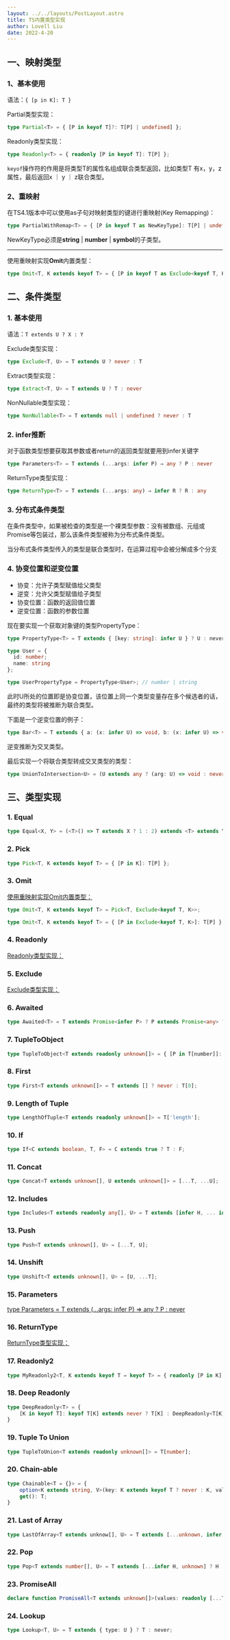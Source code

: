 ```yaml
---
layout: ../../layouts/PostLayout.astro
title: TS内置类型实现
author: Lovell Liu
date: 2022-4-20
---
```


## 一、映射类型

### 1、基本使用

语法：`{ [p in K]: T }`

Partial类型实现：

```typescript
type Partial<T> = { [P in keyof T]?: T[P] | undefined] };
```

Readonly类型实现：

```typescript
type Readonly<T> = { readonly [P in keyof T]: T[P] };
```

`keyof`操作符的作用是将类型T的属性名组成联合类型返回，比如类型T 有x，y，z属性，最后返回x ｜ y ｜ z联合类型。

### 2、重映射

在TS4.1版本中可以使用as子句对映射类型的键进行重映射(Key Remapping)：

```typescript
type PartialWithRemap<T> = { [P in keyof T as NewKeyType]: T[P] | undefined }
```

NewKeyType必须是**string** | **number** | **symbol**的子类型。

----

使用重映射实现**Omit**内置类型：

```typescript
type Omit<T, K extends keyof T> = { [P in keyof T as Exclude<keyof T, K>]: T[P] }
```

## 二、条件类型

### 1. 基本使用

语法：`T extends U ? X : Y`

Exclude类型实现：

```typescript
type Exclude<T, U> = T extends U ? never : T
```

Extract类型实现：

```typescript
type Extract<T, U> = T extends U ? T : never
```

NonNullable类型实现：

```typescript
type NonNullable<T> = T extends null | undefined ? never : T
```

### 2. infer推断

对于函数类型想要获取其参数或者return的返回类型就要用到infer关键字

```typescript
type Parameters<T> = T extends (...args: infer P) ⇒ any ? P : never
```

ReturnType类型实现：

```typescript
type ReturnType<T> = T extends (...args: any) ⇒ infer R ? R : any
```

### 3. 分布式条件类型

在条件类型中，如果被检查的类型是一个裸类型参数：没有被数组、元组或Promise等包装过，那么该条件类型被称为分布式条件类型。

当分布式条件类型传入的类型是联合类型时，在运算过程中会被分解成多个分支

### 4. 协变位置和逆变位置

- 协变：允许子类型赋值给父类型
- 逆变：允许父类型赋值给子类型
- 协变位置：函数的返回值位置
- 逆变位置：函数的参数位置

现在要实现一个获取对象键的类型PropertyType：

```typescript
type PropertyType<T> = T extends { [key: string]: infer U } ? U : never;

type User = {
  id: number;
  name: string
};

type UserPropertyType = PropertyType<User>; // number | string
```

此时U所处的位置即是协变位置，该位置上同一个类型变量存在多个候选者的话，最终的类型将被推断为联合类型。

下面是一个逆变位置的例子：

```typescript
type Bar<T> = T extends { a: (x: infer U) => void, b: (x: infer U) => void } ? U : never;
```

逆变推断为交叉类型。

最后实现一个将联合类型转成交叉类型的类型：

```typescript
type UnionToIntersection<U> = (U extends any ? (arg: U) => void : never) extends (arg: infer R) => void ? R : never
```

## 三、类型实现

### 1. Equal

```typescript
type Equal<X, Y> = (<T>() => T extends X ? 1 : 2) extends <T> extends Y ? 1 : 2 ? true : false;
```

### 2. Pick

```typescript
type Pick<T, K extends keyof T> = { [P in K]: T[P] };
```

### 3. Omit

[使用重映射实现Omit内置类型：](craftdocs://open?blockId=A0846306-58D8-4A11-B868-0BD9B0CE5A5B&spaceId=a00fc09b-5dd0-bc21-aaeb-f7e491dce279)

```typescript
type Omit<T, K extends keyof T> = Pick<T, Exclude<keyof T, K>>;

type Omit<T, K extends keyof T> = { [P in Exclude<keyof T, K>]: T[P] };
```

### 4. Readonly

[Readonly类型实现：](craftdocs://open?blockId=F3B41D52-CAF5-4DB4-A431-585F93F7011A&spaceId=a00fc09b-5dd0-bc21-aaeb-f7e491dce279)

### 5. Exclude

[Exclude类型实现：](craftdocs://open?blockId=C42EDB81-1490-442E-AF89-06B868B7F450&spaceId=a00fc09b-5dd0-bc21-aaeb-f7e491dce279)

### 6. Awaited

```typescript
type Awaited<T> = T extends Promise<infer P> ? P extends Promise<any> ? Awaited<P> : P : error;
```

### 7. TupleToObject

```typescript
type TupleToObject<T extends readonly unknown[]> = { [P in T[number]]: P };
```

### 8. First

```typescript
type First<T extends unknown[]> = T extends [] ? never : T[0];
```

### 9. Length of Tuple

```typescript
type LengthOfTuple<T extends readonly unknown[]> = T['length'];
```

### 10. If

```typescript
type If<C extends boolean, T, F> = C extends true ? T : F;
```

### 11. Concat

```typescript
type Concat<T extends unknown[], U extends unknown[]> = [...T, ...U];
```

### 12. Includes

```typescript
type Includes<T extends readonly any[], U> = T extends [infer H, ... infer R] ? Equal<H, U> extends true ? true: Includes<R, U> : false;
```

### 13. Push

```typescript
type Push<T extends unknown[], U> = [...T, U];
```

### 14. Unshift

```typescript
type Unshift<T extends unknown[], U> = [U, ...T];
```

### 15. Parameters

[type Parameters<T> = T extends (...args: infer P) ⇒ any ? P : never](craftdocs://open?blockId=A2D85EC4-965B-4E48-9404-FF30ECBE4FF0&spaceId=a00fc09b-5dd0-bc21-aaeb-f7e491dce279)

### 16. ReturnType

[ReturnType类型实现：](craftdocs://open?blockId=669589C8-E428-4007-8E01-F31D9007A9F0&spaceId=a00fc09b-5dd0-bc21-aaeb-f7e491dce279)

### 17. Readonly2

```typescript
type MyReadonly2<T, K extends keyof T = keyof T> = { readonly [P in K]: T[P] } & Omit<T, K>;
```

### 18. Deep Readonly

```typescript
type DeepReadonly<T> = {
	[K in keyof T]: keyof T[K] extends never ? T[K] : DeepReadonly<T[K]>
}
```

### 19. Tuple To Union

```typescript
type TupleToUnion<T extends readonly unknown[]> = T[number];
```

### 20. Chain-able

```typescript
type Chainable<T = {}> = {
	option<K extends string, V>(key: K extends keyof T ? never : K, value: V): Chainable<T & { [P in K]: V };
	get(): T;
}
```

### 21. Last of Array

```typescript
type LastOfArray<T extends unknow[], U> = T extends [...unknown, infer R] : R : never;
```

### 22. Pop

```typescript
type Pop<T extends number[], U> = T extends [...infer H, unknown] ? H : never;
```

### 23. PromiseAll

```typescript
declare function PromiseAll<T extends unknown[]>(values: readonly [...T]): Promise<{ [P in keyof T]: T[P] extends Promise<infer R> ? R : T[P]}>;
```

### 24. Lookup

```typescript
type Lookup<T, U> = T extends { type: U } ? T : never;
```
